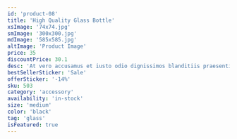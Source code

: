 ```yaml
---
id: 'product-08'
title: 'High Quality Glass Bottle'
xsImage: '74x74.jpg'
smImage: '300x300.jpg'
mdImage: '585x585.jpg'
altImage: 'Product Image'
price: 35
discountPrice: 30.1
desc: 'At vero accusamus et iusto odio dignissimos blanditiis praesentiums dolores molest.'
bestSellerSticker: 'Sale'
offerSticker: '-14%'
sku: 503
category: 'accessory'
availability: 'in-stock'
size: 'medium'
color: 'black'
tag: 'glass'
isFeatured: true
---
```


